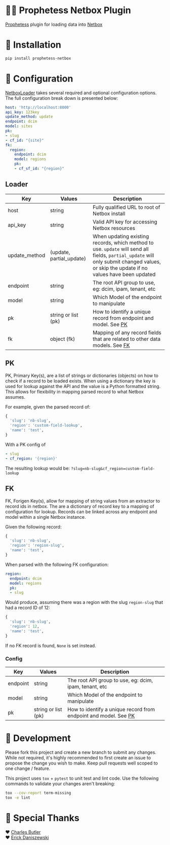 # 🧙‍♀️ Prophetess Netbox Plugin

[Prophetess](https://github.com/vapor-ware/prophetess) plugin for loading data into [Netbox](https://github.com/netbox-community/netbox)

# 🚀 Installation

```sh
pip install prophetess-netbox
```

# 🔧 Configuration

[NetboxLoader](/prophetess_netbox/loader.py#L12) takes several required and optional configuration options. The full configuration break down is presented below:

```yaml
host: 'http://localhost:8000'
api_key: 123key
update_method: update
endpoint: dcim
model: sites
pk:
- slug
- cf_id: "{site}"
fk:
  region:
    endpoint: dcim
    model: regions
    pk:
    - cf_sf_id: "{region}"
```

## Loader

| Key           | Values                        | Description  |
| ------------- | ----------------------------- | ----- |
| host          | string                        | Fully qualified URL to root of Netbox install  |
| api_key       | string                        | Valid API key for accessing Netbox resources |
| update_method | (update, partial_update)      | When updating existing records, which method to use. `update` will send all fields, `partial_update` will only submit changed values, or skip the update if no values have been updated  |
| endpoint      | string                        | The root API group to use, eg: dcim, ipam, tenant, etc |
| model         | string                        | Which Model of the endpoint to manipulate |
| pk            | string or list (pk)           | How to identify a unique record from endpoint and model. See [PK](#pk) |
| fk            | object (fk)                   | Mapping of any record fields that are related to other data models. See [FK](#fk) |


## PK

PK, Primary Key(s), are a list of strings or dictionaries (objects) on how to check if a record to be loaded exists. When using a dictionary the key is used for lookup against the API and the value is a Python formatted string. This allows for flexibility in mapping parsed record to what Netbox assumes.

For example, given the parsed record of:

```python
{
  'slug': 'nb-slug',
  'region': 'custom-field-lookup',
  'name': 'test',
}
```

With a PK config of

```yaml
- slug
- cf_region: '{region}'
```

The resulting lookup would be: `?slug=nb-slug&cf_region=custom-field-lookup`

## FK

FK, Forigen Key(s), allow for mapping of string values from an extractor to record ids in netbox. The are a dictionary of record key to a mapping of configuration for lookup. Records can be linked across any endpoint and model within a single Netbox instance.

Given the following record:

```python
{
  'slug': 'nb-slug',
  'region': 'region-slug',
  'name': 'test',
}
```

When parsed with the following FK configuration:

```yaml
region:
  endpoint: dcim
  model: regions
  pk:
  - slug
```

Would produce, assuming there was a region with the slug `region-slug` that had a record ID of 12:

```python
{
  'slug': 'nb-slug',
  'region': 12,
  'name': 'test',
}
```

If no FK record is found, `None` is set instead.

### Config

| Key           | Values                        | Description  |
| ------------- | ----------------------------- | ----- |
| endpoint      | string                        | The root API group to use, eg: dcim, ipam, tenant, etc |
| model         | string                        | Which Model of the endpoint to manipulate |
| pk            | string or list (pk)           | How to identify a unique record from endpoint and model. See [PK](#pk) |


# 🧰 Development

Please fork this project and create a new branch to submit any changes. While not required, it's highly recommended to first create an issue to propose the change you wish to make. Keep pull requests well scoped to one change / feature.

This project uses `tox` + `pytest` to unit test and lint code. Use the following commands to validate your changes aren't breaking:

```sh
tox --cov-report term-missing
tox -e lint
```

# 🎉 Special Thanks

❤️ [Charles Butler](https://github.com/lazypower)  
❤️ [Erick Daniszewski](https://github.com/edaniszewski)  
